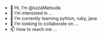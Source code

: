 - 👋 Hi, I’m @luizaMatsuda
- 👀 I’m interested in ...
- 🌱 I’m currently learning pyhton, ruby, java
- 💞️ I’m looking to collaborate on ...
- 📫 How to reach me ...

<!---
luizaMatsuda/luizaMatsuda is a ✨ special ✨ repository because its `README.md` (this file) appears on your GitHub profile.
You can click the Preview link to take a look at your changes.
--->
